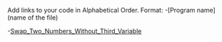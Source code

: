 Add links to your code in Alphabetical Order.
Format: -[Program name](name of the file)

-[Swap_Two_Numbers_Without_Third_Variable](SwapTwoNumbers.scala)

